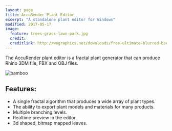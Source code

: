 ```yaml
---
layout: page
title: AccuRender Plant Editor
excerpt: "A standalone plant editor for Windows"
modified: 2017-05-17
image:
  feature: trees-grass-lawn-park.jpg
  credit: 
  creditlink: http://wegraphics.net/downloads/free-ultimate-blurred-background-pack/
---
```


The AccuRender plant editor is a fractal plant generator that can produce Rhino 3DM file, FBX and OBJ files. 

![bamboo]({{site.url}}/images/bamboo.jpg)

## Features:

* A single fractal algorithm that produces a wide array of plant types.
* The ability to export plant models and materials for many products.
* Multiple branching levels.
* Realtime preview in the editor.
* 3d shaped, bitmap mapped leaves.


[^1]: Example: *domain.com/category-name/post-title*